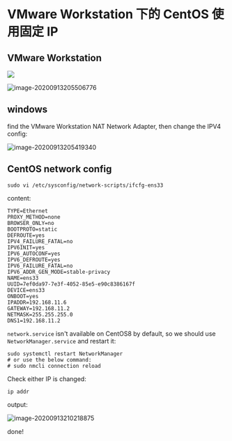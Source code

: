 # VMware Workstation 下的 CentOS 使用固定 IP

## VMware Workstation

![](https://cdn.jsdelivr.net/gh/bolitao/PicRepository/img/image-20200913205546664.png)

![image-20200913205506776](https://cdn.jsdelivr.net/gh/bolitao/PicRepository/img/image-20200913205506776.png)

## windows

find the VMware Workstation NAT Network Adapter, then change the IPV4 config:

![image-20200913205419340](https://cdn.jsdelivr.net/gh/bolitao/PicRepository/img/image-20200913205419340.png)

## CentOS network config

``` shell
sudo vi /etc/sysconfig/network-scripts/ifcfg-ens33
```

content:

```shell
TYPE=Ethernet
PROXY_METHOD=none
BROWSER_ONLY=no
BOOTPROTO=static
DEFROUTE=yes
IPV4_FAILURE_FATAL=no
IPV6INIT=yes
IPV6_AUTOCONF=yes
IPV6_DEFROUTE=yes
IPV6_FAILURE_FATAL=no
IPV6_ADDR_GEN_MODE=stable-privacy
NAME=ens33
UUID=7ef0da97-7e3f-4052-85e5-e90c8386167f
DEVICE=ens33
ONBOOT=yes
IPADDR=192.168.11.6
GATEWAY=192.168.11.2
NETMASK=255.255.255.0
DNS1=192.168.11.2
```

`network.service` isn't available on CentOS8 by default, so we should use `NetworkManager.service` and restart it:

``` shell
sudo systemctl restart NetworkManager
# or use the below command:
# sudo nmcli connection reload
```

Check either IP is changed:

```shell
ip addr
```

output:

![image-20200913210218875](https://cdn.jsdelivr.net/gh/bolitao/PicRepository/img/image-20200913210218875.png)

done!
